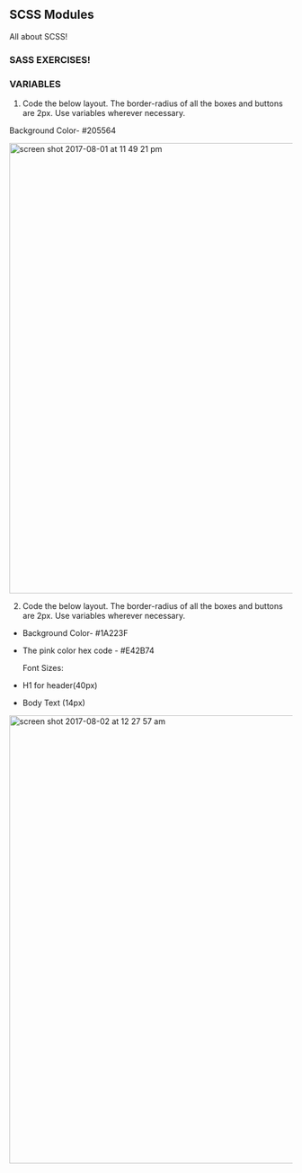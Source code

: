 ## SCSS Modules

All about SCSS!

### SASS EXERCISES!

### VARIABLES

1) Code the below layout. The border-radius of all the boxes and buttons are 2px. Use variables wherever necessary.

Background Color- #205564


<img width="801" alt="screen shot 2017-08-01 at 11 49 21 pm" src="https://user-images.githubusercontent.com/25129851/28834570-2a8eaf36-7715-11e7-8bb6-8a0ee6b17602.png">

2) Code the below layout.  The border-radius of all the boxes and buttons are 2px. Use variables wherever necessary.

- Background Color- #1A223F
- The pink color hex code - #E42B74

  Font Sizes: 

- H1 for header(40px)
- Body Text (14px)


<img width="797" alt="screen shot 2017-08-02 at 12 27 57 am" src="https://user-images.githubusercontent.com/25129851/28835875-7786de0e-7719-11e7-8099-75eb076bba5c.png">

